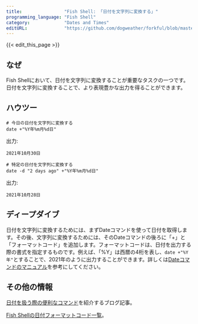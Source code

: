 ```yaml
---
title:                "Fish Shell: 「日付を文字列に変換する」"
programming_language: "Fish Shell"
category:             "Dates and Times"
editURL:              "https://github.com/dogweather/forkful/blob/master/content/ja/fish-shell/converting-a-date-into-a-string.md"
---
```


{{< edit_this_page >}}

## なぜ

Fish Shellにおいて、日付を文字列に変換することが重要なタスクの一つです。日付を文字列に変換することで、より表現豊かな出力を得ることができます。

## ハウツー

```Fish Shell
# 今日の日付を文字列に変換する
date +"%Y年%m月%d日"
```

出力:

```
2021年10月30日
```

```Fish Shell
# 特定の日付を文字列に変換する
date -d "2 days ago" +"%Y年%m月%d日"
```

出力:

```
2021年10月28日
```

## ディープダイブ

日付を文字列に変換するためには、まずDateコマンドを使って日付を取得します。その後、文字列に変換するためには、そのDateコマンドの後ろに「+」と「フォーマットコード」を追加します。フォーマットコードは、日付を出力する際の書式を指定するものです。例えば、「%Y」は西暦の4桁を表し、```date +"%Y年"```とすることで、2021年のように出力することができます。詳しくは[Dateコマンドのマニュアル](https://fishshell.com/docs/current/commands_date.html)を参考にしてください。

## その他の情報

[日付を扱う際の便利なコマンド](https://qiita.com/terut/items/f0a9bda7f2add3caac23)を紹介するブログ記事。

[Fish Shellの日付フォーマットコード一覧](https://fishshell.com/docs/current/commands_date.html#format-codes)。